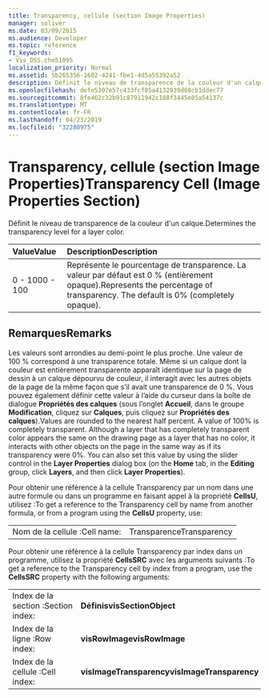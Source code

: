 ```yaml
---
title: Transparency, cellule (section Image Properties)
manager: soliver
ms.date: 03/09/2015
ms.audience: Developer
ms.topic: reference
f1_keywords:
- Vis_DSS.chm51095
localization_priority: Normal
ms.assetid: 5b265356-1602-4241-fbe1-4d5a55392a52
description: Définit le niveau de transparence de la couleur d'un calque.
ms.openlocfilehash: defe5307e57c433fcf85a4132939d08cb1ddec77
ms.sourcegitcommit: 8fe462c32b91c87911942c188f3445e85a54137c
ms.translationtype: MT
ms.contentlocale: fr-FR
ms.lasthandoff: 04/23/2019
ms.locfileid: "32280975"
---
```

# <a name="transparency-cell-image-properties-section"></a><span data-ttu-id="e4fea-103">Transparency, cellule (section Image Properties)</span><span class="sxs-lookup"><span data-stu-id="e4fea-103">Transparency Cell (Image Properties Section)</span></span>

<span data-ttu-id="e4fea-104">Définit le niveau de transparence de la couleur d'un calque.</span><span class="sxs-lookup"><span data-stu-id="e4fea-104">Determines the transparency level for a layer color.</span></span>
  
|<span data-ttu-id="e4fea-105">**Value**</span><span class="sxs-lookup"><span data-stu-id="e4fea-105">**Value**</span></span>|<span data-ttu-id="e4fea-106">**Description**</span><span class="sxs-lookup"><span data-stu-id="e4fea-106">**Description**</span></span>|
|:-----|:-----|
|<span data-ttu-id="e4fea-107">0 - 100</span><span class="sxs-lookup"><span data-stu-id="e4fea-107">0 - 100</span></span>  <br/> |<span data-ttu-id="e4fea-p101">Représente le pourcentage de transparence. La valeur par défaut est 0 % (entièrement opaque).</span><span class="sxs-lookup"><span data-stu-id="e4fea-p101">Represents the percentage of transparency. The default is 0% (completely opaque).</span></span>  <br/> |
   
## <a name="remarks"></a><span data-ttu-id="e4fea-110">Remarques</span><span class="sxs-lookup"><span data-stu-id="e4fea-110">Remarks</span></span>

<span data-ttu-id="e4fea-p102">Les valeurs sont arrondies au demi-point le plus proche. Une valeur de 100 % correspond à une transparence totale. Même si un calque dont la couleur est entièrement transparente apparaît identique sur la page de dessin à un calque dépourvu de couleur, il interagit avec les autres objets de la page de la même façon que s’il avait une transparence de 0 %. Vous pouvez également définir cette valeur à l’aide du curseur dans la boîte de dialogue **Propriétés des calques** (sous l’onglet **Accueil**, dans le groupe **Modification**, cliquez sur **Calques**, puis cliquez sur **Propriétés des calques**).</span><span class="sxs-lookup"><span data-stu-id="e4fea-p102">Values are rounded to the nearest half percent. A value of 100% is completely transparent. Although a layer that has completely transparent color appears the same on the drawing page as a layer that has no color, it interacts with other objects on the page in the same way as if its transparency were 0%. You can also set this value by using the slider control in the **Layer Properties** dialog box (on the **Home** tab, in the **Editing** group, click **Layers**, and then click **Layer Properties**).</span></span>
  
<span data-ttu-id="e4fea-115">Pour obtenir une référence à la cellule Transparency par un nom dans une autre formule ou dans un programme en faisant appel à la propriété **CellsU**, utilisez :</span><span class="sxs-lookup"><span data-stu-id="e4fea-115">To get a reference to the Transparency cell by name from another formula, or from a program using the **CellsU** property, use:</span></span> 
  
|||
|:-----|:-----|
|<span data-ttu-id="e4fea-116">Nom de la cellule :</span><span class="sxs-lookup"><span data-stu-id="e4fea-116">Cell name:</span></span>  <br/> |<span data-ttu-id="e4fea-117">Transparence</span><span class="sxs-lookup"><span data-stu-id="e4fea-117">Transparency</span></span>  <br/> |
   
<span data-ttu-id="e4fea-118">Pour obtenir une référence à la cellule Transparency par index dans un programme, utilisez la propriété **CellsSRC** avec les arguments suivants :</span><span class="sxs-lookup"><span data-stu-id="e4fea-118">To get a reference to the Transparency cell by index from a program, use the **CellsSRC** property with the following arguments:</span></span> 
  
|||
|:-----|:-----|
|<span data-ttu-id="e4fea-119">Index de la section :</span><span class="sxs-lookup"><span data-stu-id="e4fea-119">Section index:</span></span>  <br/> |<span data-ttu-id="e4fea-120">**Définis**</span><span class="sxs-lookup"><span data-stu-id="e4fea-120">**visSectionObject**</span></span> <br/> |
|<span data-ttu-id="e4fea-121">Index de la ligne :</span><span class="sxs-lookup"><span data-stu-id="e4fea-121">Row index:</span></span>  <br/> |<span data-ttu-id="e4fea-122">**visRowImage**</span><span class="sxs-lookup"><span data-stu-id="e4fea-122">**visRowImage**</span></span> <br/> |
|<span data-ttu-id="e4fea-123">Index de la cellule :</span><span class="sxs-lookup"><span data-stu-id="e4fea-123">Cell index:</span></span>  <br/> |<span data-ttu-id="e4fea-124">**visImageTransparency**</span><span class="sxs-lookup"><span data-stu-id="e4fea-124">**visImageTransparency**</span></span> <br/> |
   

